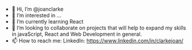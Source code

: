 - 👋 Hi, I’m @joanclarke
- 👀 I’m interested in ...
- 🌱 I’m currently learning React
- 💞️ I’m looking to collaborate on projects that will help to expand my skills in javaScript, React and Web Development in general.
- 📫 How to reach me: LinkedIn: https://www.linkedin.com/in/clarkejoan/

<!---
joanclarke/joanclarke is a ✨ special ✨ repository because its `README.md` (this file) appears on your GitHub profile.
You can click the Preview link to take a look at your changes.
--->
